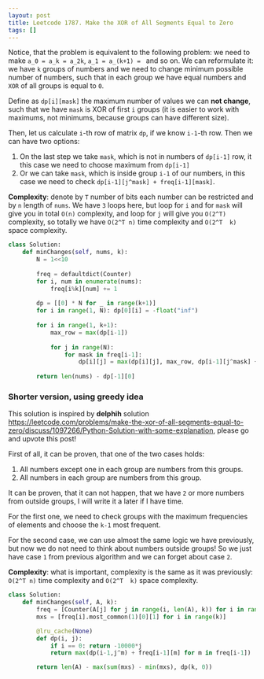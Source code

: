```yaml
---
layout: post
title: Leetcode 1787. Make the XOR of All Segments Equal to Zero
tags: []
---
```


Notice, that the problem is equivalent to the following problem: we need to make `a_0 = a_k = a_2k`, `a_1 = a_(k+1) = ` and so on. We can reformulate it: we have `k` groups of numbers and we need to change minimum possible number of numbers, such that in each group we have equal numbers and `XOR` of all groups is equal to `0`.

Define as `dp[i][mask]` the maximum number of values we can **not change**, such that we have `mask` is XOR of first `i` groups (it is easier to work with maximums, not minimums, because groups can have different size).

Then, let us calculate `i`-th row of matrix `dp`, if we know `i-1`-th row. Then we can have two options:

1. On the last step we take `mask`, which is not in numbers of `dp[i-1]` row, it this case we need to choose maximum from `dp[i-1]`
2. Or we can take `mask`, which is inside group `i-1` of our numbers, in this case we need to check `dp[i-1][j^mask] + freq[i-1][mask]`.

**Complexity**: denote by `T` number of bits each number can be restricted and by `n` length of `nums`. We have `3` loops here, but loop for `i` and for `mask` will give you in total `O(n)` complexity, and loop for `j` will give you `O(2^T)` complexity, so totally we have `O(2^T n)` time complexity and `O(2^T  k)` space complexity.

```python
class Solution:
    def minChanges(self, nums, k):
        N = 1<<10
        
        freq = defaultdict(Counter)
        for i, num in enumerate(nums):
            freq[i%k][num] += 1
            
        dp = [[0] * N for _ in range(k+1)] 
        for i in range(1, N): dp[0][i] = -float("inf")
            
        for i in range(1, k+1):
            max_row = max(dp[i-1])
            
            for j in range(N):
                for mask in freq[i-1]:
                    dp[i][j] = max(dp[i][j], max_row, dp[i-1][j^mask] + freq[i-1][mask])
            
        return len(nums) - dp[-1][0]
```

### Shorter version, using greedy idea

This solution is inspired by **delphih** solution https://leetcode.com/problems/make-the-xor-of-all-segments-equal-to-zero/discuss/1097266/Python-Solution-with-some-explanation, please go and upvote this post!

First of all, it can be proven, that one of the two cases holds:
1. All numbers except one in each group are numbers from this groups.
2. All numbers in each group are numbers from this group.

It can be proven, that it can not happen, that we have `2` or more numbers from outside groups, I will write it a later if I have time.

For the first one, we need to check groups with the maximum frequencies of elements and choose the `k-1` most frequent. 

For the second case, we can use almost the same logic we have previously, but now we do not need to think about numbers outside groups! So we just have case `1` from previous algorithm and we can forget about case `2`.

**Complexity**: what is important, complexity is the same as it was previously: `O(2^T n)` time complexity and `O(2^T  k)` space complexity.

```python
class Solution:
    def minChanges(self, A, k):
        freq = [Counter(A[j] for j in range(i, len(A), k)) for i in range(k)]
        mxs = [freq[i].most_common(1)[0][1] for i in range(k)]

        @lru_cache(None)
        def dp(i, j):
            if i == 0: return -10000*j  
            return max(dp(i-1,j^m) + freq[i-1][m] for m in freq[i-1])

        return len(A) - max(sum(mxs) - min(mxs), dp(k, 0))
```
